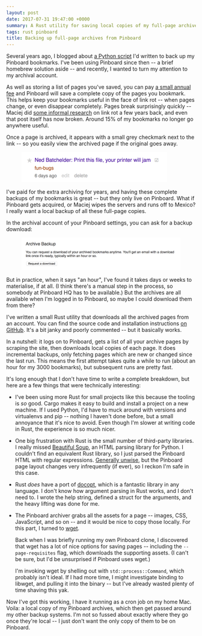 ```yaml
---
layout: post
date: 2017-07-31 19:47:00 +0000
summary: A Rust utility for saving local copies of my full-page archives from Pinboard.
tags: rust pinboard
title: Backing up full-page archives from Pinboard
---
```


Several years ago, I blogged about [a Python script][python] I'd written to back up my Pinboard bookmarks.
I've been using Pinboard since then -- a brief homebrew solution aside -- and recently, I wanted to turn my attention to my archival account.

[python]: /2013/03/pinboard-backups

As well as storing a list of pages you've saved, you can pay [a small annual fee][upgrade] and Pinboard will save a complete copy of the pages you bookmark.
This helps keep your bookmarks useful in the face of link rot -- when pages change, or even disappear completely.
Pages break surprisingly quickly -- Maciej did [some informal research][link_rot] on link rot a few years back, and even that post itself has now broken.
Around 15% of my bookmarks no longer go anywhere useful.

[upgrade]: https://pinboard.in/upgrade/
[link_rot]: http://web.archive.org/web/20170707013231/https://blog.pinboard.in/2011/05/remembrance_of_links_past/

Once a page is archived, it appears with a small grey checkmark next to the link -- so you easily view the archived page if the original goes away.

<figure style="max-width: 388px;">
  <img src="/images/2017/pinboard_archive.png" alt="A Pinboard link with a small grey checkmark next to the link.">
</figure>

I've paid for the extra archiving for years, and having these complete backups of my bookmarks is great -- but they only live on Pinboard.
What if Pinboard gets acquired, or Maciej wipes the servers and runs off to Mexico?
I really want a local backup of all these full-page copies.

In the archival account of your Pinboard settings, you can ask for a backup download:

<figure style="max-width: 628px;">
  <img src="/images/2017/archive_backup.png" alt="Screenshot of the Pinboard archive backup screen. Titled “Archive Backup” and a “Request a download” button.">
</figure>

But in practice, when it says "an hour", I've found it takes days or weeks to materialise, if at all.
(I think there's a manual step in the process, so somebody at Pinboard&nbsp;HQ has to be available.)
But the archives are all available when I'm logged in to Pinboard, so maybe I could download them from there?

I've written a small Rust utility that downloads all the archived pages from an account.
You can find the source code and installation instructions [on GitHub][github].
It's a bit janky and poorly commented -- but it basically works.

[github]: https://github.com/alexwlchan/backup-pinboard

In a nutshell: it logs on to Pinboard, gets a list of all your archive pages by scraping the site, then downloads local copies of each page.
It does incremental backups, only fetching pages which are new or changed since the last run.
This means the first attempt takes quite a while to run (about an hour for my 3000&nbsp;bookmarks), but subsequent runs are pretty fast.

It's long enough that I don't have time to write a complete breakdown, but here are a few things that were technically interesting:

*   I've been using more Rust for small projects like this because the tooling is *so* good.
    Cargo makes it easy to build and install a project on a new machine.
    If I used Python, I'd have to muck around with versions and virtualenvs and pip -- nothing I haven't done before, but a small annoyance that it's nice to avoid.
    Even though I'm slower at writing code in Rust, the experience is so much nicer.

*   One big frustration with Rust is the small number of third-party libraries.
    I really missed [Beautiful Soup][soup], an HTML parsing library for Python.
    I couldn't find an equivalent Rust library, so I just parsed the Pinboard HTML with regular expressions.
    [Generally unwise][html], but the Pinboard page layout changes very infrequently (if ever), so I reckon I'm safe in this case.

*   Rust *does* have a port of [docopt][docopt], which is a fantastic library in any language.
    I don't know how argument parsing in Rust works, and I don't need to.
    I wrote the help string, defined a struct for the arguments, and the heavy lifting was done for me.

*   The Pinboard archiver grabs all the assets for a page -- images, CSS, JavaScript, and so on -- and it would be nice to copy those locally.
    For this part, I turned to [wget][wget].

    Back when I was briefly running my own Pinboard clone, I discovered that wget has a lot of nice options for saving pages -- including the `--page-requisites` flag, which downloads the supporting assets.
    (I can't be sure, but I'd be unsurprised if Pinboard uses wget.)

    I'm invoking wget by shelling out with `std::process::Command`, which probably isn't ideal.
    If I had more time, I might investigate binding to libwget, and pulling it into the binary -- but I've already wasted plenty of time shaving this yak.

[soup]: https://www.crummy.com/software/BeautifulSoup/
[html]: https://stackoverflow.com/a/1732454/1558022
[wget]: https://www.gnu.org/software/wget/
[docopt]: http://docopt.org/

Now I've got this working, I have it running as a cron job on my home Mac.
Voila: a local copy of my Pinboard archives, which then get passed around my other backup systems.
I'm not so fussed about exactly where they go once they're local -- I just don't want the only copy of them to be on Pinboard.
